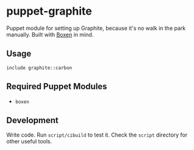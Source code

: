 # puppet-graphite

Puppet module for setting up Graphite, because it's no walk in the park manually. Built with
[Boxen](https://github.com/boxen/boxen) in mind.

## Usage

```puppet
include graphite::carbon
```

## Required Puppet Modules

* `boxen`

## Development

Write code. Run `script/cibuild` to test it. Check the `script` directory for 
other useful tools.
